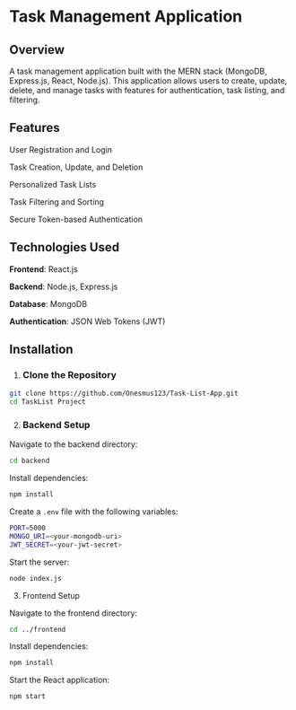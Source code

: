 # Task Management Application

## Overview
  A task management application built with the MERN stack (MongoDB, Express.js, React, Node.js). This application allows users to create, update, delete, and manage tasks with features for authentication, task listing, and filtering.

## Features
  User Registration and Login
  
  Task Creation, Update, and Deletion
  
  Personalized Task Lists
  
  Task Filtering and Sorting
  
  Secure Token-based Authentication
  
## Technologies Used
  **Frontend**: React.js

  **Backend**: Node.js, Express.js

  **Database**: MongoDB

  **Authentication**: JSON Web Tokens (JWT)

## Installation
1. ### Clone the Repository

```bash
git clone https://github.com/Onesmus123/Task-List-App.git
cd TaskList Project

```
2. ### Backend Setup
  Navigate to the backend directory:

```bash
cd backend

```
  Install dependencies:

```bash
npm install

```
  Create a `.env` file with the following variables:

```bash
PORT=5000
MONGO_URI=<your-mongodb-uri>
JWT_SECRET=<your-jwt-secret>

```
  Start the server:

```bash
node index.js

```
3. Frontend Setup

  Navigate to the frontend directory:

```bash
cd ../frontend
```
  Install dependencies:

```bash
npm install
```

  Start the React application:

```bash
npm start

